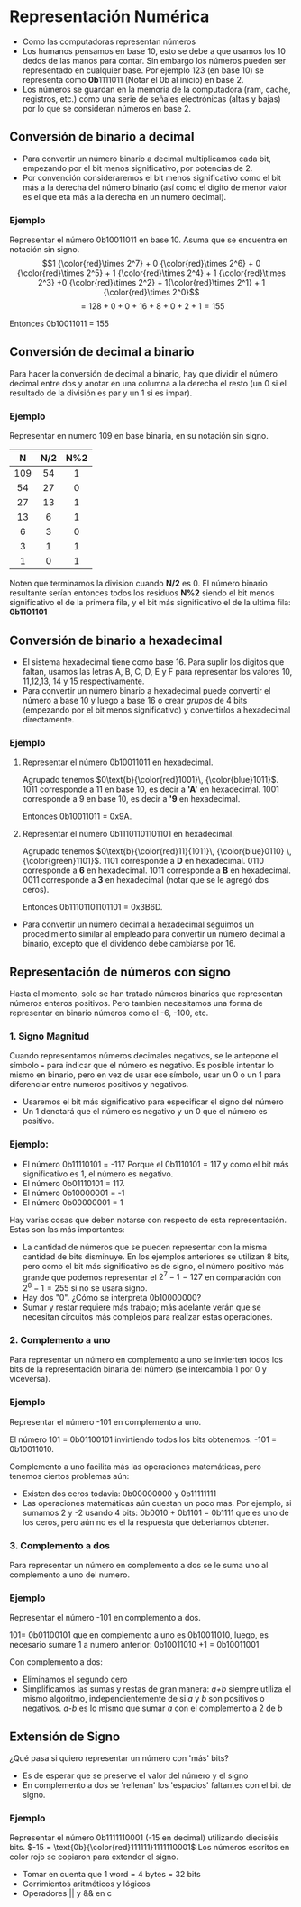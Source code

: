 ﻿# Representación Numérica

- Como las computadoras representan números
- Los humanos pensamos en base 10, esto se debe a que usamos los 10 dedos de las manos para contar. Sin embargo los números pueden ser representado en cualquier base. Por ejemplo 123 (en base 10) se representa como **0b**1111011 (Notar el 0b al inicio) en base 2.
- Los números se guardan en la memoria de la computadora (ram, cache, registros, etc.) como una serie de señales electrónicas (altas y bajas) por lo que se consideran números en base 2.

## Conversión de binario a decimal

- Para convertir un número binario a decimal multiplicamos cada bit, empezando por el bit menos significativo, por potencias de 2.
- Por convención consideraremos el bit menos significativo como el bit más a la derecha del número binario (así como el dígito de menor valor es el que eta más a la derecha en un numero decimal).
### Ejemplo
Representar el número 0b10011011 en base 10. Asuma que se encuentra en notación sin signo.
$$1 {\color{red}\times 2^7} + 0 {\color{red}\times 2^6} + 0  {\color{red}\times 2^5} + 1 {\color{red}\times 2^4} + 1 {\color{red}\times 2^3} +0 {\color{red}\times 2^2} + 1{\color{red}\times 2^1} + 1 {\color{red}\times 2^0}$$
$$=128 + 0 +0+16+8+0+2+1=155$$

Entonces 0b10011011 = 155

## Conversión de decimal a binario

Para hacer la conversión de decimal a binario, hay que dividir el número decimal entre dos y anotar en una columna a la derecha el resto (un 0 si el resultado de la división es par y un 1 si es impar).

### Ejemplo
Representar en numero 109 en base binaria, en su notación sin signo.

| N | N/2 | N%2 |
|:-----:|:----:|:---:|
| 109 | 54 | 1 |
| 54  | 27 | 0 |
| 27  | 13 | 1 |
| 13  | 6  | 1 |
| 6   | 3  | 0 |
| 3   | 1  | 1 |
| 1   | 0  | 1 |

Noten que terminamos la division cuando **N/2** es 0. El número binario resultante serían entonces todos los residuos **N%2** siendo el bit menos significativo el de la primera fila, y el bit más significativo el de la ultima fila: **0b1101101**

## Conversión de binario a hexadecimal

- El sistema hexadecimal tiene como base 16. Para suplir los digitos que faltan, usamos las letras A, B, C, D, E y F para representar los valores 10, 11,12,13, 14 y 15 respectivamente.
- Para convertir un número binario a hexadecimal puede convertir el número a base 10 y luego a base 16 o crear *grupos* de 4 bits (empezando por el bit menos significativo) y convertirlos a hexadecimal directamente.
### Ejemplo
1. Representar el número 0b10011011 en hexadecimal.

	Agrupado tenemos $0\text{b}{\color{red}1001}\, {\color{blue}1011}$.
	1011 corresponde a 11 en base 10, es decir a **'A'** en hexadecimal.
	1001 corresponde a 9 en base 10, es decir a **'9** en hexadecimal.

	Entonces 0b10011011 = 0x9A.

2. Representar el número 0b11101101101101 en hexadecimal.

	Agrupado tenemos $0\text{b}{\color{red}11}{1011}\, {\color{blue}0110} \, {\color{green}1101}$.
	1101 corresponde a **D** en hexadecimal.
	0110 corresponde a **6** en hexadecimal.
	1011 corresponde a **B** en hexadecimal.
	0011 corresponde a **3** en hexadecimal (notar que se le agregó dos ceros).

	Entonces 0b11101101101101 = 0x3B6D.
- Para convertir un número decimal a hexadecimal seguimos un procedimiento similar al empleado para convertir un número decimal a binario, excepto que el dividendo debe cambiarse por 16.

## Representación de números con signo

Hasta el momento, solo se han tratado números binarios que representan números enteros positivos. Pero tambien necesitamos una forma de representar en binario números como el -6, -100, etc.

### 1. Signo Magnitud
Cuando representamos números decimales negativos, se le antepone el símbolo **-** para indicar que el número es negativo. Es posible intentar lo mismo en binario, pero en vez de usar ese símbolo, usar un 0 o un 1 para diferenciar entre numeros positivos y negativos.

- Usaremos el bit más significativo para especificar el signo del número
- Un 1 denotará que el número es negativo y un 0 que el número es positivo.
### Ejemplo:
- El número 0b11110101 = -117 Porque el 0b1110101 = 117 y como el bit más significativo es 1, el número es negativo.
- El número 0b01110101 = 117.
- El número 0b10000001 = -1
- El número 0b00000001 = 1

Hay varias cosas que deben notarse con respecto de esta representación. Estas son las más importantes:

- La cantidad de números que se pueden representar con la misma cantidad de bits disminuye. En los ejemplos anteriores se utilizan 8 bits, pero como el bit más significativo es de signo, el número positivo más grande que podemos representar el $2^7-1=127$ en comparación con $2^8 -1=255$ si no se usara signo.
- Hay dos "0". ¿Cómo se interpreta 0b10000000?
- Sumar y restar requiere más trabajo; más adelante verán que se necesitan circuitos más complejos para realizar estas operaciones.

### 2. Complemento a uno

Para representar un número en complemento a uno se invierten todos los bits de la representación binaria del número (se intercambia 1 por 0 y viceversa).
### Ejemplo
Representar el número -101 en complemento a uno.

El número 101 = 0b01100101 invirtiendo todos los bits obtenemos.
-101 = 0b10011010.

Complemento a uno facilita más las operaciones matemáticas, pero tenemos ciertos problemas aún:
- Existen dos ceros todavia: 0b00000000 y 0b11111111
- Las operaciones matemáticas aún cuestan un poco mas. Por ejemplo, si sumamos 2 y -2 usando 4 bits: 0b0010 + 0b1101 = 0b1111 que es uno de los ceros, pero aún no es el la respuesta que deberiamos obtener.

### 3. Complemento a dos

Para representar un número en complemento a dos se le suma uno al complemento a uno del numero.
### Ejemplo
Representar el número -101 en complemento a dos.

101= 0b01100101 que en complemento a uno es  0b10011010, luego, es necesario sumare 1 a numero anterior:
 0b10011010 +1 = 0b10011001

Con complemento a dos:
- Eliminamos el segundo cero
- Simplificamos las sumas y restas de gran manera: *a+b* siempre utiliza el mismo algoritmo, independientemente de si *a* y *b* son positivos o negativos. *a-b* es lo mismo que sumar *a*  con el complemento a 2 de *b*

## Extensión de Signo

¿Qué pasa si quiero representar un número con 'más' bits?
-	Es de esperar que se preserve el valor del número y el signo
- En complemento a dos se 'rellenan' los 'espacios' faltantes con el bit de signo.
### Ejemplo
Representar el número 0b1111110001 (-15 en decimal) utilizando dieciséis bits.
$-15 = \text{0b}{\color{red}111111}1111110001$
Los números escritos en color rojo se copiaron para extender el signo.
- Tomar en cuenta que 1 word = 4 bytes = 32 bits
- Corrimientos aritméticos y lógicos
- Operadores || y && en c

